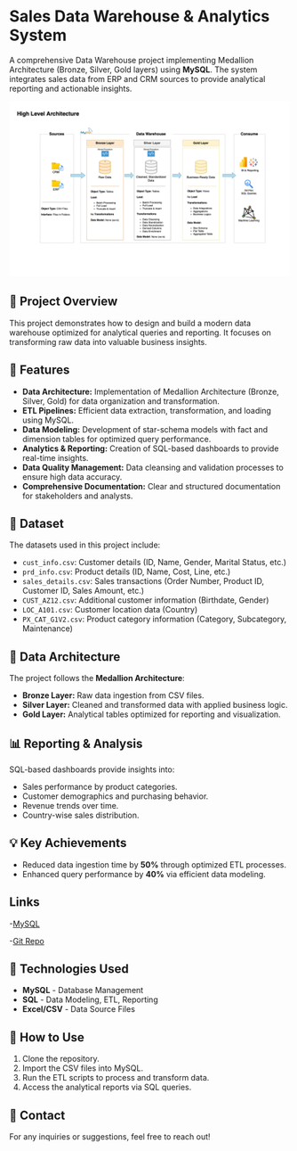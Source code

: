 # Sales Data Warehouse & Analytics System

A comprehensive Data Warehouse project implementing Medallion Architecture (Bronze, Silver, Gold layers) using **MySQL**. The system integrates sales data from ERP and CRM sources to provide analytical reporting and actionable insights.

![Medallion Architecture](docs/data_architecture.png)

## 🚀 Project Overview
This project demonstrates how to design and build a modern data warehouse optimized for analytical queries and reporting. It focuses on transforming raw data into valuable business insights.

## 📌 Features
- **Data Architecture:** Implementation of Medallion Architecture (Bronze, Silver, Gold) for data organization and transformation.
- **ETL Pipelines:** Efficient data extraction, transformation, and loading using MySQL.
- **Data Modeling:** Development of star-schema models with fact and dimension tables for optimized query performance.
- **Analytics & Reporting:** Creation of SQL-based dashboards to provide real-time insights.
- **Data Quality Management:** Data cleansing and validation processes to ensure high data accuracy.
- **Comprehensive Documentation:** Clear and structured documentation for stakeholders and analysts.

## 📂 Dataset
The datasets used in this project include:
- `cust_info.csv`: Customer details (ID, Name, Gender, Marital Status, etc.)
- `prd_info.csv`: Product details (ID, Name, Cost, Line, etc.)
- `sales_details.csv`: Sales transactions (Order Number, Product ID, Customer ID, Sales Amount, etc.)
- `CUST_AZ12.csv`: Additional customer information (Birthdate, Gender)
- `LOC_A101.csv`: Customer location data (Country)
- `PX_CAT_G1V2.csv`: Product category information (Category, Subcategory, Maintenance)

## 📝 Data Architecture
The project follows the **Medallion Architecture**:
- **Bronze Layer:** Raw data ingestion from CSV files.
- **Silver Layer:** Cleaned and transformed data with applied business logic.
- **Gold Layer:** Analytical tables optimized for reporting and visualization.

## 📊 Reporting & Analysis
SQL-based dashboards provide insights into:
- Sales performance by product categories.
- Customer demographics and purchasing behavior.
- Revenue trends over time.
- Country-wise sales distribution.

## 💡 Key Achievements
- Reduced data ingestion time by **50%** through optimized ETL processes.
- Enhanced query performance by **40%** via efficient data modeling.

## Links
-[MySQL](https://www.mysql.com)

-[Git Repo](https://github.com/DataWithBaraa/sql-data-warehouse-project/tree/main)

## 💪 Technologies Used
- **MySQL** - Database Management
- **SQL** - Data Modeling, ETL, Reporting
- **Excel/CSV** - Data Source Files

## 📌 How to Use
1. Clone the repository.
2. Import the CSV files into MySQL.
3. Run the ETL scripts to process and transform data.
4. Access the analytical reports via SQL queries.

## 📧 Contact
For any inquiries or suggestions, feel free to reach out!

